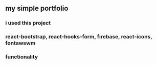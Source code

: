 ## my simple portfolio

### i used this project

### react-bootstrap, react-hooks-form, firebase, react-icons, fontawswm

### functionality
